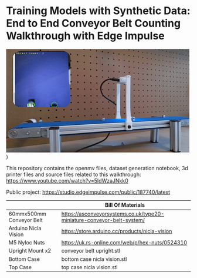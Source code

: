 # Training Models with Synthetic Data: End to End Conveyor Belt Counting Walkthrough with Edge Impulse 
[![Youtube Demo](demo.gif)](https://www.youtube.com/watch?v=5IdWzaJNkk0))

This repository contains the openmv files, dataset generation notebook, 3d printer files and source files related to this walkthrough:
https://www.youtube.com/watch?v=5IdWzaJNkk0

Public project: https://studio.edgeimpulse.com/public/187740/latest

|                          | Bill Of Materials                                                      |
|--------------------------|------------------------------------------------------------------------|
| 60mmx500mm Conveyor Belt | https://asconveyorsystems.co.uk/type20-miniature-conveyor-belt-system/ |
| Arduino Nicla Vision     | https://store.arduino.cc/products/nicla-vision                         |
| M5 Nyloc Nuts            | https://uk.rs-online.com/web/p/hex-nuts/0524310                        |
| Upright Mount x2         | conveyor belt upright.stl                                              |
| Bottom Case              | bottom case nicla vision.stl                                           |
| Top Case                 | top case nicla vision.stl                                              |
